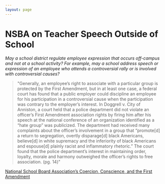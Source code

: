```yaml
---
layout: page
---
```


NSBA on Teacher Speech Outside of School
=================

*May a school district regulate employee expression that occurs off-campus and not at a school activity? For example, may a school address speech or expression of an employee who attends a controversial rally or is involved with controversial causes?*

> "Generally, an employee’s right to associate with a particular group is protected by the First Amendment, but in at least one case, a federal court has found that a public employer could discipline an employee for his participation in a controversial cause when the participation was contrary to the employer’s interest. In Doggrell v. City of Anniston, a court held that a police department did not violate an officer’s First Amendment association rights by firing him after his speech at the national conference of an organization identified as a “hate group” was publicized. The department had received many complaints about the officer’s involvement in a group that “promote[d] a return to segregation, overtly disparage[d] black Americans, believe[d] in white supremacy and the inferiority of black Americans and espouse[d] plainly racist and inflammatory rhetoric.” The court found that the police department’s interest in maintaining order, loyalty, morale and harmony outweighed the officer’s rights to free association. (pg. 14)"

[National School Board Association’s Coercion, Conscience, and the First Amendment](https://www.nsba.org/coercion-conscience-and-first-amendment)
